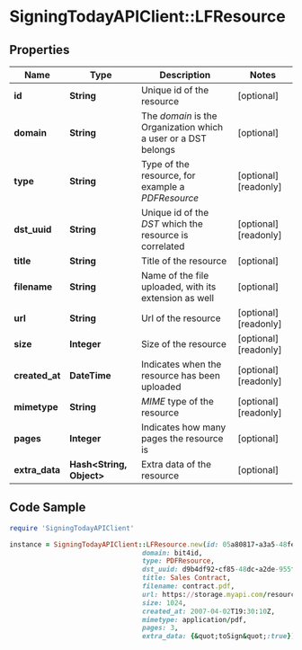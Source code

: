 # SigningTodayAPIClient::LFResource

## Properties

Name | Type | Description | Notes
------------ | ------------- | ------------- | -------------
**id** | **String** | Unique id of the resource | [optional] 
**domain** | **String** | The _domain_ is the Organization which a user or a DST belongs | [optional] 
**type** | **String** | Type of the resource, for example a _PDFResource_ | [optional] [readonly] 
**dst_uuid** | **String** | Unique id of the _DST_ which the resource is correlated | [optional] [readonly] 
**title** | **String** | Title of the resource | [optional] 
**filename** | **String** | Name of the file uploaded, with its extension as well | [optional] 
**url** | **String** | Url of the resource | [optional] [readonly] 
**size** | **Integer** | Size of the resource | [optional] [readonly] 
**created_at** | **DateTime** | Indicates when the resource has been uploaded | [optional] [readonly] 
**mimetype** | **String** | _MIME_ type of the resource | [optional] [readonly] 
**pages** | **Integer** | Indicates how many pages the resource is | [optional] 
**extra_data** | **Hash&lt;String, Object&gt;** | Extra data of the resource | [optional] 

## Code Sample

```ruby
require 'SigningTodayAPIClient'

instance = SigningTodayAPIClient::LFResource.new(id: 05a80817-a3a5-48fe-83c0-0df0f48a2a26,
                                 domain: bit4id,
                                 type: PDFResource,
                                 dst_uuid: d9b4df92-cf85-48dc-a2de-955f518a2992,
                                 title: Sales Contract,
                                 filename: contract.pdf,
                                 url: https://storage.myapi.com/resource/05a80817-a3a5-48fe-83c0-0df0f48a2a26,
                                 size: 1024,
                                 created_at: 2007-04-02T19:30:10Z,
                                 mimetype: application/pdf,
                                 pages: 3,
                                 extra_data: {&quot;toSign&quot;:true})
```


